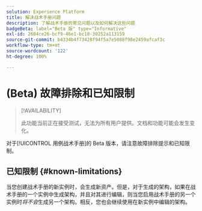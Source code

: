```yaml
---
solution: Experience Platform
title: 解决战术手册问题
description: 了解战术手册的常见问题以及如何解决这些问题
badgeBeta: label="Beta 版" type="Informative"
exl-id: 2604ce26-bcf9-46e1-bc10-30252a113159
source-git-commit: b4334b4f73428f94f5a7e5088f98e2459afcaf3c
workflow-type: tm+mt
source-wordcount: '122'
ht-degree: 100%

---
```


# (Beta) 故障排除和已知限制

>[!AVAILABILITY]
>
>此功能当前正在接受测试，无法为所有用户提供。文档和功能可能会发生变化。

对于[!UICONTROL 用例战术手册]的 Beta 版本，请注意故障排除提示和已知限制。

## 已知限制 {#known-limitations}

当您创建战术手册的新实例时，会生成新资产。但是，对于生成的架构，如果在战术手册的一个实例中生成架构，并且对其进行编辑，则当您启用战术手册的另一个实例时&#x200B;*将不会*&#x200B;生成另一个架构。相反，您也会继续使用在新实例中编辑的架构。
